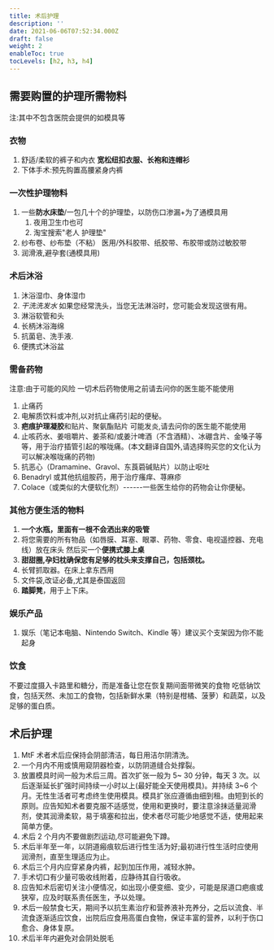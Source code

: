 ```yaml
---
title: 术后护理
description: ''
date: 2021-06-06T07:52:34.000Z
draft: false
weight: 2
enableToc: true
tocLevels: [h2, h3, h4]
---
```


## 需要购置的护理所需物料

注:其中不包含医院会提供的如模具等

### 衣物

1.  舒适/柔软的裤子和内衣 **宽松纽扣衣服、长袍和连帽衫**
2.  下体手术:预先购置高腰紧身内裤

### 一次性护理物料

1.  一些**防水床垫**/一包几十个的护理垫，以防伤口渗漏+为了通模具用
    1.  夜用卫生巾也可
    2.  淘宝搜索"老人 护理垫"
2.  纱布卷、纱布垫（不粘）
    医用/外科胶带、纸胶带、布胶带或防过敏胶带
3.  润滑液,避孕套(通模具用)

### 术后沐浴

1.  沐浴湿巾、身体湿巾
2.  _干洗洗发水_ 
     如果您经常洗头，当您无法淋浴时，您可能会发现这很有用。
3.  淋浴软管和头
4.  长柄沐浴海绵
5.  抗菌皂、洗手液.
6.  便携式沐浴盆

### 需备药物

注意:由于可能的风险 一切术后药物使用之前请去问你的医生能不能使用

1.  止痛药
2.  电解质饮料或冲剂,以对抗止痛药引起的便秘。
3.  **疤痕护理凝胶**和贴片、聚氨酯贴片 可能发炎,请去问你的医生能不能使用
4.  止咳药水、姜咀嚼片、姜茶和/或姜汁啤酒（不含酒精）、冰硼含片、金嗓子等等，用于治疗插管引起的喉咙痛。(本文翻译自国外,请选择购买您的文化认为可以解决喉咙痛的药物)
5.  抗恶心（Dramamine、Gravol、东莨菪碱贴片）以防止呕吐
6.  Benadryl 或其他抗组胺药，用于治疗瘙痒、荨麻疹
7.  Colace（或类似的大便软化剂）------一些医生给你的药物会让你便秘。

### 其他方便生活的物料

1.  **一个水瓶，里面有一根不会洒出来的吸管**
2.  将您需要的所有物品（如唇膜、耳塞、眼罩、药物、零食、电视遥控器、充电线）放在床头
    然后买一个**便携式膝上桌**
3.  **甜甜圈,孕妇枕确保您有足够的枕头来支撑自己，包括颈枕。**
4.  长臂抓取器。在床上拿东西用
5.  文件袋,改证必备,尤其是泰国返回
6.  **踏脚凳**，用于上下床。

### 娱乐产品

1.  娱乐（笔记本电脑、Nintendo Switch、Kindle 等）建议买个支架因为你不能起身

### 饮食

不要过度摄入卡路里和糖分，而是准备让您在恢复期间面带微笑的食物
吃低钠饮食，包括天然、未加工的食物，包括新鲜水果（特别是柑橘、菠萝）和蔬菜，以及足够的蛋白质。

## 术后护理

1.  MtF 术者术后应保持会阴部清洁，每日用洁尔阴清洗。
2.  一个月内不用或慎用窥阴器检查，以防阴道缝合处撑裂。
3.  放置模具时间一般为术后三周。首次扩张一般为 5~ 30 分钟，每天 3 次。以后逐渐延长扩强时间持续一小时以上(最好能全天使用模具)。并持续 3~6 个月。无性生活者可考虑终生使用模具。模具扩张应遵循由细到租。由短到长的原则。应告知知术者要克服不适感觉，使用和更换时，要注意涂抹适量润滑剂，使其润滑柔软，易于填塞和拉出，使术者尽可能少地感觉不适，使用起来简单方便。
4.  术后 2 个月内不要做剧烈运动,尽可能避免下蹲。
5.  术后半年至一年，以阴道瘢痕软后进行性生活为好;最初进行性生活时应使用润滑剂，直至生理适应为止。
6.  术后三个月内应穿紧身内裤，起到加压作用，减轻水肿。
7.  手术切口有少量可吸收线附着，应静待其自行吸收。
8.  应告知术后密切关注小便情况，如出现小便变细、变少，可能是尿道口疤痕或狭窄，应及时联系责任医生，予以处理。
9.  术后一般禁食七天，期间予以抗生素治疗和营养液补充养分，之后以流食、半流食逐渐适应饮食，出院后应食用高蛋白食物，保证丰富的营养，以利于伤口愈合、身体复原。
10. 术后半年内避免对会阴处脱毛